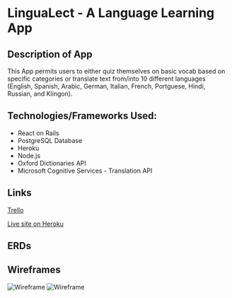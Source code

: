 # LinguaLect - A Language Learning App

## Description of App
This App permits users to either quiz themselves on basic vocab based on specific categories or translate text from/into 10 different languages (English, Spanish, Arabic, German, Italian, French, Portguese, Hindi, Russian, and Klingon).

## Technologies/Frameworks Used:
* React on Rails
* PostgreSQL Database
* Heroku
* Node.js
* Oxford Dictionaries API
* Microsoft Cognitive Services - Translation API

## Links
[Trello](https://trello.com/b/WOIEdq7f/final-project-lingualect)

[Live site on Heroku](https://lingua-lect.herokuapp.com/)

## ERDs

## Wireframes
![Wireframe](https://i.imgur.com/hxaDR6R.jpg?1 "Wireframe")
![Wireframe](https://i.imgur.com/Jt9w56p.jpg?1 "Wireframe")
